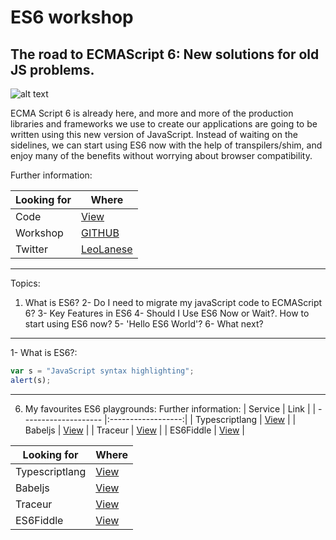 # ES6 workshop
## The road to ECMAScript 6: New solutions for old JS problems.

![alt text](https://farm8.staticflickr.com/7306/16407404782_8b9c57eab3_m.jpg "Logo Title Text 1")

ECMA Script 6 is already here, and more and more of the production libraries and frameworks we use to create our applications are going to be written using this new version of JavaScript. Instead of waiting on the sidelines, we can start using ES6 now with the help of transpilers/shim, and enjoy many of the benefits without worrying about browser compatibility.

Further information:


Looking for   | Where
------------- | -------------
Code          | [View](https://www.google.com) 
Workshop      | [GITHUB](https://github.com/sirwilliam/ES6_workshop.git) 
Twitter       | [LeoLanese](https://twitter.com/leolaneseltd) 

----

Topics:

1. What is ES6? 
2- Do I need to migrate my javaScript code to ECMAScript 6?
3- Key Features in ES6
4- Should I Use ES6 Now or Wait?. How to start using ES6 now?
5- 'Hello ES6 World'?
6- What next?

----
1- What is ES6?: 

```javascript
var s = "JavaScript syntax highlighting";
alert(s);
```


---
6) My favourites ES6 playgrounds:
Further information:
| Service              | Link               |
| -------------------- |:------------------:|
| Typescriptlang       | [View](http://www.typescriptlang.org/Playground) |
| Babeljs              | [View](https://babeljs.io/repl/) |
| Traceur              | [View](http://google.github.io/traceur-compiler/demo/repl.html#) |
| ES6Fiddle            | [View](http://www.es6fiddle.net/) |

Looking for   | Where
------------- | -------------
Typescriptlang          | [View](http://www.typescriptlang.org/Playground)
Babeljs          | [View](https://babeljs.io/repl/)
Traceur      | [View](http://google.github.io/traceur-compiler/demo/repl.html#)
ES6Fiddle       | [View](http://www.es6fiddle.net/)



